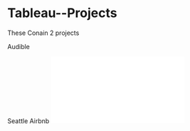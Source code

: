 # Tableau--Projects

These Conain 2 projects

Audible

Seattle Airbnb
![Alt text](Tableau-Projects/Audible-Project/AudibleDataDashboard.pdf)
